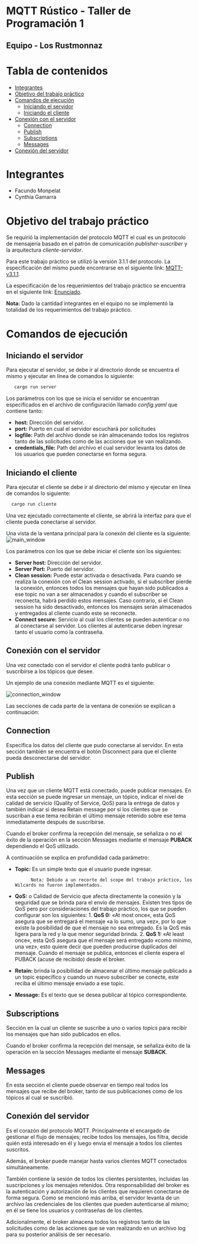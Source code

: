 # MQTT Rústico - Taller de Programación 1


## Equipo - Los Rustmonnaz

Tabla de contenidos
=================

<!--ts-->
   * [Integrantes](#integrantes)
   * [Objetivo del trabajo práctico](#objetivo-del-trabajo-práctico)
   * [Comandos de ejecución](#comandos-de-ejecución)
      * [Iniciando el servidor](#iniciando-el-servidor)
      * [Iniciando el cliente](#iniciando-el-cliente)
   * [Conexión con el servidor](#conexión-con-el-servidor)
      * [Connection](#connection)
      * [Publish](#publish)
      * [Subscriptions](#subscriptions)
      * [Messages](#messages)
   * [Conexión del servidor](#conexión-del-servidor)
<!--te-->

Integrantes
===========
* Facundo Monpelat
* Cynthia Gamarra

Objetivo del trabajo práctico
=============================

Se requirió la implementación del protocolo MQTT el cual es un protocolo de mensajería basado en el patrón de comunicación _publisher-suscriber_ y la arquitectura _cliente-servidor_. 

Para este trabajo práctico se utilizó la versión 3.1.1 del protocolo. La especificación del mismo puede encontrarse en el siguiente link: [ MQTT-v3.1.1](http://docs.oasis-open.org/mqtt/mqtt/v3.1.1/os/mqtt-v3.1.1-os.pdf).

La especificación de los requerimientos del trabajo práctico se encuentra en el siguiente link: [ Enunciado](https://taller-1-fiuba-rust.github.io/proyecto_2C2021.html).

**Nota:** Dado la cantidad integrantes en el equipo no se implementó la totalidad de los requerimientos del trabajo práctico.

Comandos de ejecución
======================

Iniciando el servidor
---------------------
  
Para ejecutar el servidor, se debe ir al directorio donde se encuentra el mismo y ejecutar en línea de comandos lo siguiente:
```sh
   cargo run server
```
Los parámetros con los que se inicia el servidor se encuentran especificados en el archivo de configuración llamado _config.yaml_ que contiene tanto: 
* **host:** Dirección del servidor.
* **port:** Puerto en cual el servidor escuchará por solicitudes
* **logfile:** Path del archivo donde se irán almacenando todos los registros tanto de las solicitudes como de las acciones que se van realizando.
* **credentials_file:** Path del archivo el cual servidor levanta los datos de los usuarios que pueden conectarse en forma segura.

Iniciando el cliente
--------------------

Para ejecutar el cliente se debe ir al directorio del mismo y ejecutar en línea de comandos lo siguiente:
```sh
  cargo run cliente
```

Una vez ejecutado correctamente el cliente, se abrirá la interfaz para que el cliente pueda conectarse al servidor.
    
Una vista de la ventana principal para la conexón del cliente es la siguiente:
![main_window](/images/main_window.png "Ventana principal")

Los parámetros con los que se debe iniciar el cliente son los siguientes:
* **Server host:** Dirección del servidor.
* **Server Port:** Puerto del servidor.
* **Clean session:** Puede estar activada o desactivada. Para cuando se realiza la conexión con el Clean session activado, si el subscriber pierde la conexión, entonces todos los mensajes que hayan sido publicados a ese topic no van a ser almacenados y cuando el subscriber se reconecta, habrá perdido estos mensajes. Caso contrario, si el Clean session ha sido desactivado, entonces los mensajes serán almacenados y entregados al cliente cuando este se reconecte.
* **Connect secure:** Servicio al cual los clientes se pueden autenticar o no al conectarse al servidor. Los clientes al autenticarse deben ingresar tanto el usuario como la contraseña.


Conexión con el servidor
-------------------------

Una vez conectado con el servidor el cliente podrá tanto publicar o suscribirse a los tópicos que desee.

Un ejemplo de una conexión mediante MQTT es el siguiente:

![connection_window](/images/connection_window.png "Ventana de conexión")

Las secciones de cada parte de la ventana de conexión se explican a continuación:

Connection
-----------

Especifica los datos del cliente que pudo conectarse al servidor.
En esta sección también se encuentra el botón Disconnect para que el cliente pueda desconectarse del servidor.

Publish
--------
Una vez que un cliente MQTT está conectado, puede publicar mensajes. En esta sección se puede ingresar un mensaje, un tópico, indicar el nivel de calidad de servicio (Quality of Service, QoS) para la entrega de datos y también indicar si desea Retain message por si los clientes que se suscriban a ese tema recibirán el último mensaje retenido sobre ese tema inmediatamente después de suscribirse.


Cuando el broker confirma la recepción del mensaje, se señaliza o no el éxito de la operación en la sección Messages mediante el mensaje **PUBACK** dependiendo el QoS utilizado.


A continuación se explica en profundidad cada parámetro:


* **Topic:** Es un simple texto que el usuario puede ingresar.

            Nota: Debido a un recorte del scope del trabajo práctico, los Wilcards no fueron implementados. 

* **QoS:** o Calidad de Servicio que afecta directamente la conexión y la seguridad que se brinda para el envío de mensajes. Existen tres tipos de QoS pero por consideraciones del trabajo práctico, los que se pueden configurar son los siguientes:
        1. **QoS 0:** «At most once«, esta QoS asegura que se entregará el mensaje «a lo sumo, una vez», por lo que existe la posibilidad de que el mensaje no sea entregado. Es la QoS más ligera para la red y la que menor seguridad brinda.
        2. **QoS 1:** «At least once«, esta QoS asegura que el mensaje será entregado «como mínimo, una vez», esto quiere decir que pueden producirse duplicados del mensaje. Cuando el mensaje se publica, entonces el cliente espera el PUBACK (acuse de recibido) desde el broker.
    
* **Retain:** brinda la posibilidad de almacenar el último mensaje publicado a un topic específico y cuando un nuevo subscriber se conecte, este reciba el último mensaje enviado a ese topic.

* **Message:** Es el texto que se desea publicar al tópico correspondiente.

Subscriptions
-------------

Sección en la cual un cliente se suscribe a uno o varios _topics_ para recibir los mensajes que han sido publicados en ellos.

Cuando el broker confirma la recepción del mensaje, se señaliza éxito de la operación en la sección Messages mediante el mensaje **SUBACK**.


Messages
--------

En esta sección el cliente puede observar en tiempo real todos los mensajes que recibe del broker, tanto de sus publicaciones como de los tópicos al cual se suscribió.

Conexión del servidor
---------------------

Es el corazón del protocolo MQTT. Principalmente el encargado de gestionar el flujo de mensajes; recibe todos los mensajes, los filtra, decide quién está interesado en él y luego envia el mensaje a todos los clientes suscritos.

Además, el broker puede manejar hasta varios clientes MQTT conectados simultáneamente.

También contiene la sesión de todos los clientes persistentes, incluidas las suscripciones y los mensajes retenidos. Otra responsabilidad del broker es la autenticación y autorización de los clientes que requieren conectarse de forma segura. Como se mencionó más arriba, el servidor levanta de un archivo las credenciales de los clientes que pueden autenticarse al mismo; en él se tiene los usuarios y contraseñas de los clientes.

Adicionalmente, el broker almacena todos los registros tanto de las solicitudes como de las acciones que se van realizando en un archivo log para su posterior análisis de ser necesario.
